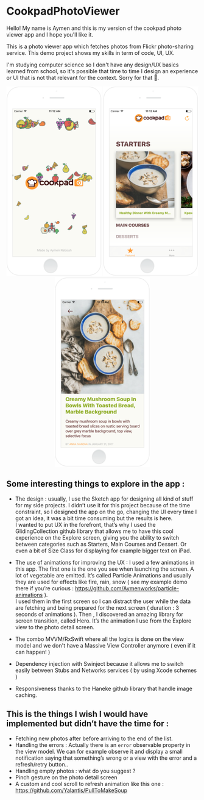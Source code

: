 # CookpadPhotoViewer

Hello! My name is Aymen and this is my version of the cookpad photo viewer app and I hope you'll like it.

This is a photo viewer app which fetches photos from Flickr photo-sharing service. 
This demo project shows my skills in term of code, UI, UX.

I'm studying computer science so I don't have any design/UX basics learned from school, 
so it's possible that time to time I design an experience or UI that is not that relevant for the context. 
Sorry for that 🤣.

<p align="center">
<img src="/GithubScreenshots/Splash.png" width=250/>
<img src="/GithubScreenshots/Explore.png" width=250/>
<img src="/GithubScreenshots/Detail.png" width=250/>
</p>


## Some interesting things to explore in the app : 
* The design : usually, I use the Sketch app for designing all kind of stuff for my side projects. I didn’t use it for 
this project because of the time constraint, so I designed the app on the go, changing the UI every time I got an idea, 
it was a bit time consuming but the results is here.
<br/>I wanted to put UX  in the forefront, that’s why I used the GlidingCollection github library 
that allows me to have this cool experience on the Explore screen, giving you the ability to switch 
between categories such as Starters, Main Courses and Dessert. Or even a bit of Size Class for displaying for example bigger text on iPad.

* The use of animations for improving the UX : I used a few animations in this app. The first one is the one you see when 
launching the screen. A lot of vegetable are emitted. It’s called Particle Animations and usually they are used for 
effects like fire, rain, snow ( see my example demo there if you’re curious : https://github.com/Aymenworks/particle-animations ). 
<br/>I used them in the first screen so I can distract the user while the data are fetching and being prepared for 
the next screen ( duration : 3 seconds of animations ). Then , I discovered an amazing library for screen transition, called Hero. It’s the animation I use from the Explore view to the photo detail screen.

* The combo MVVM/RxSwift where all the logics is done on the view model and we don't have a Massive View Controller anymore ( even if it can happen! )

* Dependency injection with Swinject because it allows me to switch easily between Stubs and Networks services ( by using Xcode schemes )
* Responsiveness thanks to the Haneke github library that handle image caching.


## This is the things I wish I would have implemented but didn’t have the time for : 
* Fetching new photos after before arriving to the end of the list.
* Handling the errors : Actually there is an `error` observable property in the view model. We can for example observe it and display a small notification saying that something’s wrong or a view with the error and a refresh/retry button..
* Handling empty photos : what do you suggest ?
* Pinch gesture on the photo detail screen
* A custom and cool scroll to refresh animation like this one : https://github.com/Yalantis/PullToMakeSoup
